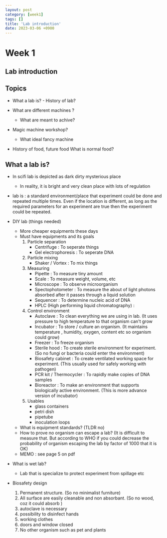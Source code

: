 ```yaml
---
layout: post
category: [week1]
tags: []
title: 'Lab introduction'
date: 2023-03-06 +0900
---
```


# Week 1
## Lab introduction


## Topics

- What a lab is? - History of lab?
- What are different machines ?
    - What are meant to achive?
- Magic machine workshop?
    - What ideal fancy machine

- History of food, future food
    What is normal food?


## What a lab is?

- In scifi lab is depicted as dark dirty mysterious place
    - In reality, it is bright and very clean place with lots of regulation

- lab is :  a standard environment/place that experiment could be done and repeated multiple times. Even if the location is different, as long as the required parameters for an experiment are true then the experiment could be repeated.

- DIY lab (things needed)
    - More cheaper equipments these days
    - Must have equipments and its goals
        1. Particle separation
            - Centrifuge : To seperate things
            - Gel electrophoresis : To seperate DNA
        2. Particle mixing
            - Shaker / Vortex : To mix things
        3. Measuring
            - Pipette : To measure tiny amount
            - Scale : To measure weight, volume, etc
            - Microscope : To observe microorganism
            - Spectophotometer : To measure the about of light photons absorbed after it passes through a liquid solution
            - Sequencer : To determine nucleic acid of DNA
            - HPLC (High performing liquid chromatography) : 
        4. Control environment
            - Autoclave : To clean everything we are using in lab. (It uses pressure to high temperature to that organism can't grow
            - Incubator : To store / culture an organism. (It maintains temperature , humidity, oxygen, content etc so organism could grow)
            - Freezer : To freeze organism
            - Sterile hood : To create sterile environment for experiment. (So no fungi or bacteria could enter the environment)
            - Biosafety cabinet : To create ventilated working space for experiment. (This usually used for safely working with pathogen)
            - PCR kit / Thermocycler : To rapidly make copies of DNA samples
            - Bioreactor : To make an environment that supports biologically active environment. (This is more advance version of incubator)
        5. Usables
            - glass containers
            - petri dish
            - pipetube
            - inoculation loops
    - What is equipment standards? (TLDR no)
    - How to prove no organism can escape a lab? (It is difficult to measure that. But according to WHO if you could decrease the probability of organism escaping the lab by factor of 1000 that it is OK)
    - MEMO : see page 5 on pdf

- What is wet lab?
    - Lab that is specialize to protect experiment from spillage etc

- Biosafety design
    1. Permanent structure. (So no minimalist furniture)
    2. All surface are easily cleanable and non absorbant. (So no wood, coz it could absorb )
    3. autoclave is necessary
    4. possibility to disinfect hands
    5. working clothes
    6. doors and window closed
    7. No other organism such as pet and plants
